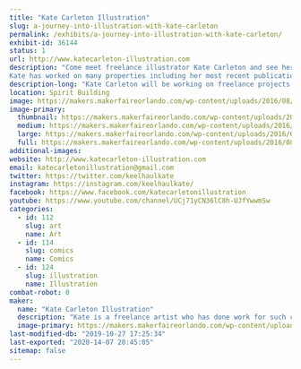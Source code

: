 ```yaml
---
title: "Kate Carleton Illustration"
slug: a-journey-into-illustration-with-kate-carleton
permalink: /exhibits/a-journey-into-illustration-with-kate-carleton/
exhibit-id: 36144
status: 1
url: http://www.katecarleton-illustration.com
description: "Come meet freelance illustrator Kate Carleton and see her art and ask questions.
Kate has worked on many properties including her most recent publication with Del Rey Publishing and Netflix for the \"Visions from the Upside Down\" Stranger things art book coming out Oct.15, 2019."
description-long: "Kate Carleton will be working on freelance projects she has at the time and answering questions anyone has about her process and any other questions they might have. We will have a few prints for sale of Kate's artwork and she will be taking a few commissions during the show as well."
location: Spirit Building
image: https://makers.makerfaireorlando.com/wp-content/uploads/2016/08/13640780_693177150821082_4873233138541640398_o.png
image-primary:
  thumbnail: https://makers.makerfaireorlando.com/wp-content/uploads/2016/08/13640780_693177150821082_4873233138541640398_o-150x150.png
  medium: https://makers.makerfaireorlando.com/wp-content/uploads/2016/08/13640780_693177150821082_4873233138541640398_o-300x96.png
  large: https://makers.makerfaireorlando.com/wp-content/uploads/2016/08/13640780_693177150821082_4873233138541640398_o.png
  full: https://makers.makerfaireorlando.com/wp-content/uploads/2016/08/13640780_693177150821082_4873233138541640398_o.png
additional-images:
website: http://www.katecarleton-illustration.com
email: katecarletonillustration@gmail.com
twitter: https://twitter.com/keelhaulkate
instagram: https://instagram.com/keelhaulkate/
facebook: https://www.facebook.com/katecarletonillustration
youtube: https://www.youtube.com/channel/UCj71yCN36lC8h-UJfYwwmSw
categories:
  - id: 112
    slug: art
    name: Art
  - id: 114
    slug: comics
    name: Comics
  - id: 124
    slug: illustration
    name: Illustration
combat-robot: 0
maker:
  name: "Kate Carleton Illustration"
  description: "Kate is a freelance artist who has done work for such companies as Marvel, DC, LucasFilms LTD, IDW, Zenescope and Actionlab. She has done everything from sketch card work, coloring, flatting , and making her own comics. "
  image-primary: https://makers.makerfaireorlando.com/wp-content/uploads/2015/06/IMG_0227.jpg
last-modified-db: "2019-10-27 17:25:34"
last-exported: "2020-14-07 20:45:05"
sitemap: false
---
```

